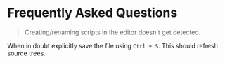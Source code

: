 # Frequently Asked Questions

> Creating/renaming scripts in the editor doesn't get detected.

When in doubt explicitly save the file using `Ctrl + S`. This should refresh source trees.